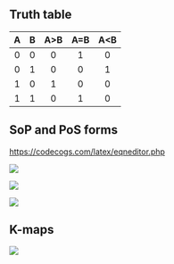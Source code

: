 ## Truth table

| **A** | **B** | **A>B** | **A=B** | **A<B** |
| :-: | :-: | :-: | :-: | :-: |
| 0 | 0 | 0 | 1 | 0 |
| 0 | 1 | 0 | 0 | 1 |
| 1 | 0 | 1 | 0 | 0 |
| 1 | 1 | 0 | 1 | 0 |

## SoP and PoS forms
https://codecogs.com/latex/eqneditor.php

![](y_{A>B}^{SoP}=)

![](y_{A=B}^{SoP}=)

![](y_{A<B}^{SoP}=)

## K-maps

![](y_{A<B}^{SoP,min}=)
